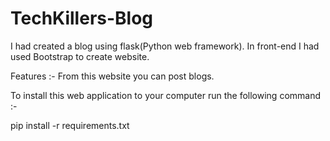 # TechKillers-Blog
I had created a blog using flask(Python web framework). 
In front-end I had used Bootstrap to create website.

Features :-
From this website you can post blogs.

To install this web application to your computer run the following command :-

pip install -r requirements.txt
